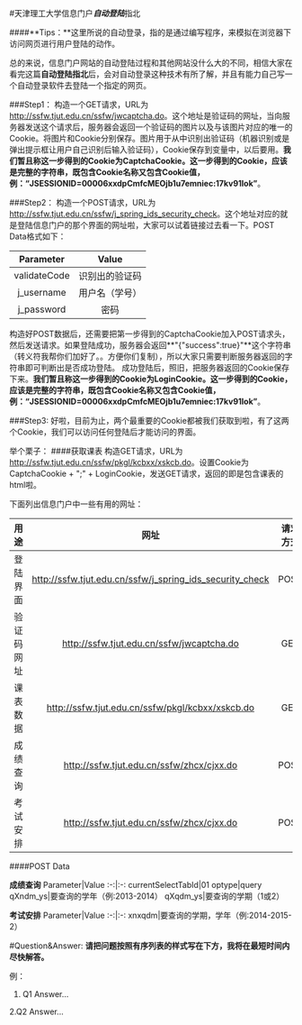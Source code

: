 #天津理工大学信息门户***自动登陆***指北

####**Tips：**这里所说的自动登录，指的是通过编写程序，来模拟在浏览器下访问网页进行用户登陆的动作。

总的来说，信息门户网站的自动登陆过程和其他网站没什么大的不同，相信大家在看完这篇**自动登陆指北**后，会对自动登录这种技术有所了解，并且有能力自己写一个自动登录软件去登陆一个指定的网页。

###Step1：
构造一个GET请求，URL为<http://ssfw.tjut.edu.cn/ssfw/jwcaptcha.do>。这个地址是验证码的网址，当向服务器发送这个请求后，服务器会返回一个验证码的图片以及与该图片对应的唯一的Cookie。将图片和Cookie分别保存。图片用于从中识别出验证码（机器识别或是弹出提示框让用户自己识别后输入验证码），Cookie保存到变量中，以后要用。**我们暂且称这一步得到的Cookie为CaptchaCookie。**这一步得到的Cookie，应该是完整的字符串，既包含Cookie名称又包含Cookie值，例：**“JSESSIONID=00006xxdpCmfcMEOjb1u7emniec:17kv91lok”**。

###Step2：
构造一个POST请求，URL为<http://ssfw.tjut.edu.cn/ssfw/j_spring_ids_security_check>。这个地址对应的就是登陆信息门户的那个界面的网址啦，大家可以试着链接过去看一下。POST Data格式如下：

Parameter|Value
:-:|:-:
validateCode|识别出的验证码
j_username|用户名（学号）
j_password|密码
构造好POST数据后，还需要把第一步得到的CaptchaCookie加入POST请求头，然后发送请求。如果登陆成功，服务器会返回**"{\"success\":true}"**这个字符串（转义符我帮你们加好了。。方便你们复制），所以大家只需要判断服务器返回的字符串即可判断出是否成功登陆。
成功登陆后，照旧，把服务器返回的Cookie保存下来。**我们暂且称这一步得到的Cookie为LoginCookie。**这一步得到的Cookie，应该是完整的字符串，既包含Cookie名称又包含Cookie值，例：**“JSESSIONID=00006xxdpCmfcMEOjb1u7emniec:17kv91lok”**。

###Step3:
好啦，目前为止，两个最重要的Cookie都被我们获取到啦，有了这两个Cookie，我们可以访问任何登陆后才能访问的界面。
     
举个栗子：
####获取课表
构造GET请求，URL为<http://ssfw.tjut.edu.cn/ssfw/pkgl/kcbxx/xskcb.do>。设置Cookie为CaptchaCookie + ";" + LoginCookie，发送GET请求，返回的即是包含课表的html啦。
    
下面列出信息门户中一些有用的网址：

用途|网址|请求方式
:-:|:-:|:-:
登陆界面|<http://ssfw.tjut.edu.cn/ssfw/j_spring_ids_security_check>|POST
验证码网址|<http://ssfw.tjut.edu.cn/ssfw/jwcaptcha.do>|GET
课表数据|<http://ssfw.tjut.edu.cn/ssfw/pkgl/kcbxx/xskcb.do>|GET
成绩查询|<http://ssfw.tjut.edu.cn/ssfw/zhcx/cjxx.do>|POST
考试安排|<http://ssfw.tjut.edu.cn/ssfw/zhcx/cjxx.do>|POST

####POST Data

**成绩查询**
Parameter|Value
:-:|:-:
currentSelectTabId|01
optype|query
qXndm_ys|要查询的学年（例:2013-2014）
qXqdm_ys|要查询的学期（1或2）


**考试安排**
Parameter|Value
:-:|:-:
xnxqdm|要查询的学期，学年（例:2014-2015-2）




#Question&Answer:
**请把问题按照有序列表的样式写在下方，我将在最短时间内尽快解答。**

例：
1. Q1
    Answer...

2.Q2
Answer...



